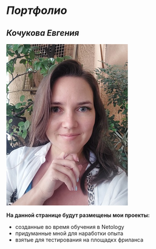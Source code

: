 # *Портфолио*

## _Кочукова Евгения_

![Photo](20221214_1359043.jpg)

**На данной странице будут размещены мои проекты:**

- созданные во время обучения в Netology
- придуманные мной для наработки опыта
- взятые для тестирования на площадкх фриланса